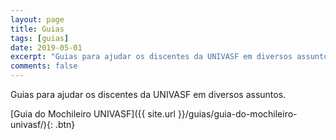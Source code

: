 ```yaml
---
layout: page
title: Guias
tags: [guias]
date: 2019-05-01
excerpt: "Guias para ajudar os discentes da UNIVASF em diversos assuntos."
comments: false
---
```


Guias para ajudar os discentes da UNIVASF em diversos assuntos.

[Guia do Mochileiro UNIVASF]({{ site.url }}/guias/guia-do-mochileiro-univasf/){: .btn}